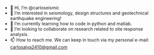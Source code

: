 - 👋 Hi, I’m @carloseismic
- 👀 I’m interested in seismology, design structures and geotechnical earthquake engineering!
- 🌱 I’m currently learning how to code in python and matlab.
- 💞️ I’m looking to collaborate on research related to site response analysis.
- 📫 How to reach me. We can keep in touch via my personal e-mail: carlosalva2410@gmail.com

<!---
carloseismic/carloseismic is a ✨ special ✨ repository because its `README.md` (this file) appears on your GitHub profile.
You can click the Preview link to take a look at your changes.
--->
